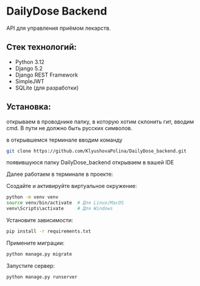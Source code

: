 # DailyDose Backend

API для управления приёмом лекарств.

## Стек технологий:
- Python 3.12
- Django 5.2
- Django REST Framework
- SimpleJWT
- SQLite (для разработки)

## Установка:
открываем в проводнике папку, в которую хотим склонить гит, вводим cmd. В пути не должно быть русских символов.

в открывшемся терминале вводим команду
```bash
git clone https://github.com/KlyushovaPolina/DailyDose_backend.git
```
появившуюся папку DailyDose_backend открываем в вашей IDE 

Далее работаем в терминале в проекте:

Создайте и активируйте виртуальное окружение:
```bash
python -m venv venv
source venv/bin/activate  # Для Linux/MacOS
venv\Scripts\activate     # Для Windows
   ```

Установите зависимости:
```bash
pip install -r requirements.txt
   ```

Примените миграции:
```bash
python manage.py migrate
   ```

Запустите сервер:
```bash
python manage.py runserver
   ```